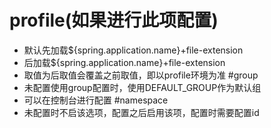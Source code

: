 # profile(如果进行此项配置)
 - 默认先加载${spring.application.name}+file-extension
 - 后加载${spring.application.name}+file-extension
 - 取值为后取值会覆盖之前取值，即以profile环境为准
#group
 - 未配置使用group配置时，使用DEFAULT_GROUP作为默认组
 - 可以在控制台进行配置
#namespace
 - 未配置时不启该选项，配置之后启用该项，配置时需要配置id  
 